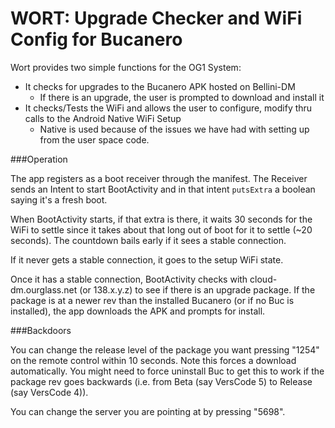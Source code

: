 WORT: Upgrade Checker and WiFi Config for Bucanero
==========================

Wort provides two simple functions for the OG1 System:
- It checks for upgrades to the Bucanero APK hosted on Bellini-DM
    - If there is an upgrade, the user is prompted to download and install it
- It checks/Tests the WiFi and allows the user to configure, modify thru calls to the Android Native WiFi Setup
    - Native is used because of the issues we have had with setting up from the user space code.
    
    
###Operation

The app registers as a boot receiver through the manifest. The Receiver sends an Intent to start BootActivity and
in that intent `putsExtra` a boolean saying it's a fresh boot.

When BootActivity starts, if that extra is there, it waits 30 seconds for the WiFi to settle since it takes
about that long out of boot for it to settle (~20 seconds). The countdown bails early if it sees a stable connection.

If it never gets a stable connection, it goes to the setup WiFi state.

Once it has a stable connection, BootActivity checks with cloud-dm.ourglass.net (or 138.x.y.z) to see if there is
an upgrade package. If the package is at a newer rev than the installed Bucanero (or if no Buc is installed), the app downloads the 
APK and prompts for install.

###Backdoors

You can change the release level of the package you want pressing "1254" on the remote control within 10 seconds. Note
this forces a download automatically. You might need to force uninstall Buc to get this to work if the package rev goes 
backwards (i.e. from Beta (say VersCode 5) to Release (say VersCode 4)).


You can change the server you are pointing at by pressing "5698".